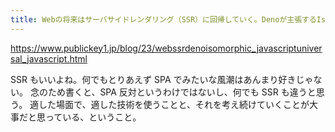 ```yaml
---
title: Webの将来はサーバサイドレンダリング（SSR）に回帰していく。Denoが主張するIsomorphic JavaScript（もしくはUniversal JavaScript）とは何か？ － Publickey
---
```


https://www.publickey1.jp/blog/23/webssrdenoisomorphic_javascriptuniversal_javascript.html

SSR もいいよね。何でもとりあえず SPA でみたいな風潮はあんまり好きじゃない。
念のため書くと、SPA 反対というわけではないし、何でも SSR も違うと思う。
適した場面で、適した技術を使うことと、それを考え続けていくことが大事だと思っている、ということ。

